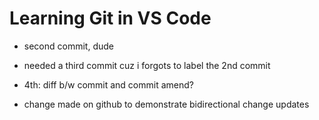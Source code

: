 # Learning Git in VS Code 

- second commit, dude

- needed a third commit cuz i forgots to label the 2nd commit

- 4th: diff b/w commit and commit amend?

- change made on github to demonstrate bidirectional change updates
